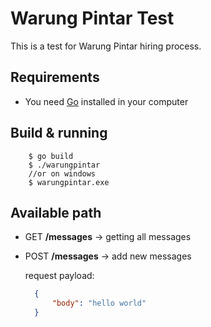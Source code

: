 # Warung Pintar Test

This is a test for Warung Pintar hiring process.

## Requirements

* You need [Go](https://golang.org/) installed in your computer

## Build & running

```shell script
    $ go build
    $ ./warungpintar
    //or on windows
    $ warungpintar.exe
```

## Available path

* GET **/messages** -> getting all messages
* POST **/messages** -> add new messages
    
    request payload:
    ```json
      {
          "body": "hello world"
      }
    ```